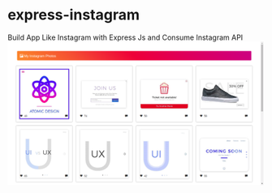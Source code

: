 # express-instagram
Build App Like Instagram with Express Js and Consume Instagram API
![alt text](https://github.com/vallendito/express-instagram/blob/master/SS.jpg)

